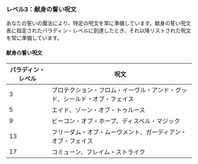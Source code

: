 ### レベル3：献身の誓い呪文

あなたの誓いの魔法により、特定の呪文を常に準備しています。献身の誓い呪文表に指定されたパラディン・レベルに到達したとき、それ以降リストされた呪文を常に準備しています。

#### 献身の誓い呪文

| パラディン・レベル | 呪文 |
|-----------------|------|
| 3 | プロテクション・フロム・イーヴル・アンド・グッド、シールド・オブ・フェイス |
| 5 | エイド、ゾーン・オブ・トゥルース |
| 9 | ビーコン・オブ・ホープ、ディスペル・マジック |
| 13 | フリーダム・オブ・ムーヴメント、ガーディアン・オブ・フェイス |
| 17 | コミューン、フレイム・ストライク |
